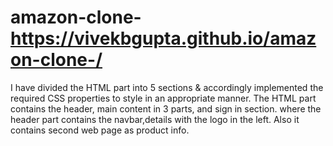 # amazon-clone-https://vivekbgupta.github.io/amazon-clone-/
I have divided the HTML part into 5 sections &amp; accordingly implemented the required CSS properties to style in an appropriate manner. 
The HTML part contains the header, main content in 3 parts, and sign in section. where the header part contains the navbar,details with the logo in the left.
Also it contains second web page as product info.
